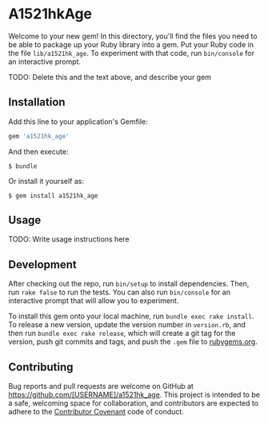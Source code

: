 # A1521hkAge

Welcome to your new gem! In this directory, you'll find the files you need to be able to package up your Ruby library into a gem. Put your Ruby code in the file `lib/a1521hk_age`. To experiment with that code, run `bin/console` for an interactive prompt.

TODO: Delete this and the text above, and describe your gem

## Installation

Add this line to your application's Gemfile:

```ruby
gem 'a1521hk_age'
```

And then execute:

    $ bundle

Or install it yourself as:

    $ gem install a1521hk_age

## Usage

TODO: Write usage instructions here

## Development

After checking out the repo, run `bin/setup` to install dependencies. Then, run `rake false` to run the tests. You can also run `bin/console` for an interactive prompt that will allow you to experiment.

To install this gem onto your local machine, run `bundle exec rake install`. To release a new version, update the version number in `version.rb`, and then run `bundle exec rake release`, which will create a git tag for the version, push git commits and tags, and push the `.gem` file to [rubygems.org](https://rubygems.org).

## Contributing

Bug reports and pull requests are welcome on GitHub at https://github.com/[USERNAME]/a1521hk_age. This project is intended to be a safe, welcoming space for collaboration, and contributors are expected to adhere to the [Contributor Covenant](contributor-covenant.org) code of conduct.

